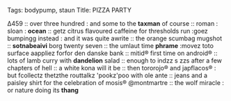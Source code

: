 Tags: bodypump, staun
Title: PIZZA PARTY
  
∆459 :: over three hundred : and some to the **taxman** of course :: roman : sloan : **ocean** :: getz citrus flavoured caffeine for thresholds run :goez bumpingg instead : and it was quite awrite :: the orange scumbag mugshot :: **sotnabeaivi** borg twenty seven :: the umlaut time **phrame** :movez toto surface aappliez forfor den danske bank :: mitid® first time on android® :: lots of lamb curry with **dandelion** salad :: enough to indzz s zzs after a few chapters of hell :: a white kona will it be :: then tororojo® and japflacos® : but fcollectz thetzthe routtalkz 'pookz'poo with ole ante :: jeans and a paisley shirt for the celebration of mosis® @montmartre :: the wolf miracle : or nature doing its **thang**  
